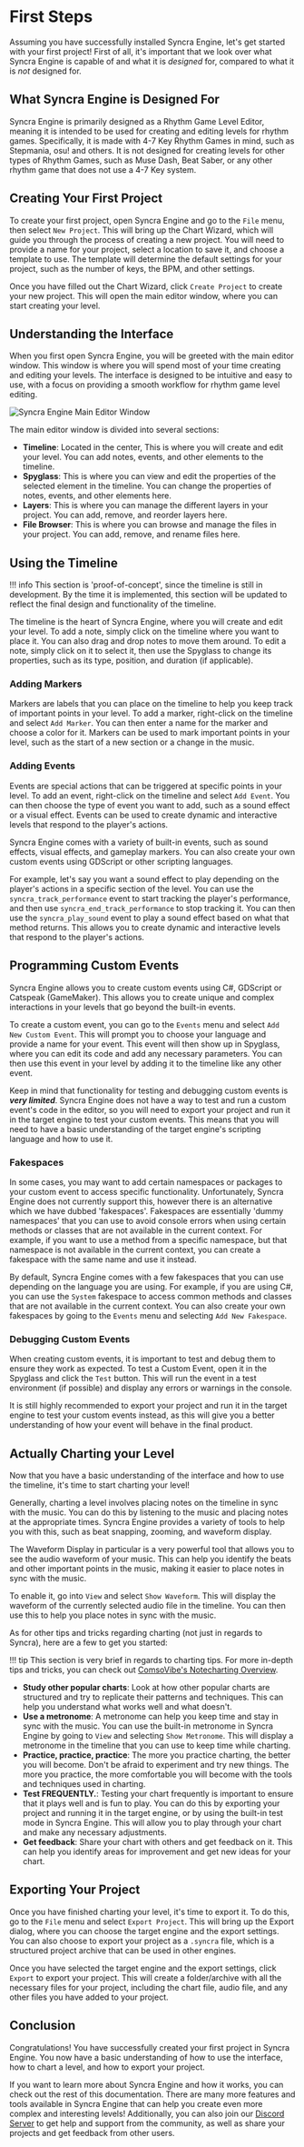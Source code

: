# First Steps

Assuming you have successfully installed Syncra Engine, let's get started with your first project! First of all, it's important that we look over what Syncra Engine is capable of and what it is *designed* for, compared to what it is *not* designed for.

## What Syncra Engine is Designed For

Syncra Engine is primarily designed as a Rhythm Game Level Editor, meaning it is intended to be used for creating and editing levels for rhythm games. Specifically, it is made with 4-7 Key Rhythm Games in mind, such as Stepmania, osu! and others. It is not designed for creating levels for other types of Rhythm Games, such as Muse Dash, Beat Saber, or any other rhythm game that does not use a 4-7 Key system.

## Creating Your First Project

To create your first project, open Syncra Engine and go to the `File` menu, then select `New Project`. This will bring up the Chart Wizard, which will guide you through the process of creating a new project. You will need to provide a name for your project, select a location to save it, and choose a template to use. The template will determine the default settings for your project, such as the number of keys, the BPM, and other settings.

Once you have filled out the Chart Wizard, click `Create Project` to create your new project. This will open the main editor window, where you can start creating your level.

## Understanding the Interface

When you first open Syncra Engine, you will be greeted with the main editor window. This window is where you will spend most of your time creating and editing your levels. The interface is designed to be intuitive and easy to use, with a focus on providing a smooth workflow for rhythm game level editing.

![Syncra Engine Main Editor Window](../images/syncra_main_editor.png)

The main editor window is divided into several sections:

- **Timeline**: Located in the center, This is where you will create and edit your level. You can add notes, events, and other elements to the timeline.
- **Spyglass**: This is where you can view and edit the properties of the selected element in the timeline. You can change the properties of notes, events, and other elements here.
- **Layers**: This is where you can manage the different layers in your project. You can add, remove, and reorder layers here.
- **File Browser**: This is where you can browse and manage the files in your project. You can add, remove, and rename files here.

## Using the Timeline

!!! info
    This section is 'proof-of-concept', since the timeline is still in development. By the time it is implemented, this section will be updated to reflect the final design and functionality of the timeline.


The timeline is the heart of Syncra Engine, where you will create and edit your level. To add a note, simply click on the timeline where you want to place it. You can also drag and drop notes to move them around. To edit a note, simply click on it to select it, then use the Spyglass to change its properties, such as its type, position, and duration (if applicable).

### Adding Markers

Markers are labels that you can place on the timeline to help you keep track of important points in your level. To add a marker, right-click on the timeline and select `Add Marker`. You can then enter a name for the marker and choose a color for it. Markers can be used to mark important points in your level, such as the start of a new section or a change in the music.

### Adding Events

Events are special actions that can be triggered at specific points in your level. To add an event, right-click on the timeline and select `Add Event`. You can then choose the type of event you want to add, such as a sound effect or a visual effect. Events can be used to create dynamic and interactive levels that respond to the player's actions.

Syncra Engine comes with a variety of built-in events, such as sound effects, visual effects, and gameplay markers. You can also create your own custom events using GDScript or other scripting languages.

For example, let's say you want a sound effect to play depending on the player's actions in a specific section of the level. You can use the `syncra_track_performance` event to start tracking the player's performance, and then use `syncra_end_track_performance` to stop tracking it. You can then use the `syncra_play_sound` event to play a sound effect based on what that method returns. This allows you to create dynamic and interactive levels that respond to the player's actions.

## Programming Custom Events

Syncra Engine allows you to create custom events using C#, GDScript or Catspeak (GameMaker). This allows you to create unique and complex interactions in your levels that go beyond the built-in events.

To create a custom event, you can go to the `Events` menu and select `Add New Custom Event`. This will prompt you to choose your language and provide a name for your event. This event will then show up in Spyglass, where you can edit its code and add any necessary parameters. You can then use this event in your level by adding it to the timeline like any other event.

Keep in mind that functionality for testing and debugging custom events is ***very limited***. Syncra Engine does not have a way to test and run a custom event's code in the editor, so you will need to export your project and run it in the target engine to test your custom events. This means that you will need to have a basic understanding of the target engine's scripting language and how to use it.

### Fakespaces

In some cases, you may want to add certain namespaces or packages to your custom event to access specific functionality. Unfortunately, Syncra Engine does not currently support this, however there is an alternative which we have dubbed 'fakespaces'. Fakespaces are essentially 'dummy namespaces' that you can use to avoid console errors when using certain methods or classes that are not available in the current context. For example, if you want to use a method from a specific namespace, but that namespace is not available in the current context, you can create a fakespace with the same name and use it instead.

By default, Syncra Engine comes with a few fakespaces that you can use depending on the language you are using. For example, if you are using C#, you can use the `System` fakespace to access common methods and classes that are not available in the current context. You can also create your own fakespaces by going to the `Events` menu and selecting `Add New Fakespace`.

### Debugging Custom Events

When creating custom events, it is important to test and debug them to ensure they work as expected. To test a Custom Event, open it in the Spyglass and click the `Test` button. This will run the event in a test environment (if possible) and display any errors or warnings in the console. 

It is still highly recommended to export your project and run it in the target engine to test your custom events instead, as this will give you a better understanding of how your event will behave in the final product.

## Actually Charting your Level

Now that you have a basic understanding of the interface and how to use the timeline, it's time to start charting your level!

Generally, charting a level involves placing notes on the timeline in sync with the music. You can do this by listening to the music and placing notes at the appropriate times. Syncra Engine provides a variety of tools to help you with this, such as beat snapping, zooming, and waveform display.

The Waveform Display in particular is a very powerful tool that allows you to see the audio waveform of your music. This can help you identify the beats and other important points in the music, making it easier to place notes in sync with the music.

To enable it, go into `View` and select `Show Waveform`. This will display the waveform of the currently selected audio file in the timeline. You can then use this to help you place notes in sync with the music.

As for other tips and tricks regarding charting (not just in regards to Syncra), here are a few to get you started:

!!! tip
    This section is very brief in regards to charting tips. For more in-depth tips and tricks, you can check out [ComsoVibe's Notecharting Overview](https://www.cosmovibe.com/ncguide/chartintro.html).

- **Study other popular charts**: Look at how other popular charts are structured and try to replicate their patterns and techniques. This can help you understand what works well and what doesn't.
- **Use a metronome**: A metronome can help you keep time and stay in sync with the music. You can use the built-in metronome in Syncra Engine by going to `View` and selecting `Show Metronome`. This will display a metronome in the timeline that you can use to keep time while charting.
- **Practice, practice, practice**: The more you practice charting, the better you will become. Don't be afraid to experiment and try new things. The more you practice, the more comfortable you will become with the tools and techniques used in charting.
- **Test FREQUENTLY.**: Testing your chart frequently is important to ensure that it plays well and is fun to play. You can do this by exporting your project and running it in the target engine, or by using the built-in test mode in Syncra Engine. This will allow you to play through your chart and make any necessary adjustments.
- **Get feedback**: Share your chart with others and get feedback on it. This can help you identify areas for improvement and get new ideas for your chart.

## Exporting Your Project

Once you have finished charting your level, it's time to export it. To do this, go to the `File` menu and select `Export Project`. This will bring up the Export dialog, where you can choose the target engine and the export settings. You can also choose to export your project as a `.syncra` file, which is a structured project archive that can be used in other engines.

Once you have selected the target engine and the export settings, click `Export` to export your project. This will create a folder/archive with all the necessary files for your project, including the chart file, audio file, and any other files you have added to your project.

## Conclusion

Congratulations! You have successfully created your first project in Syncra Engine. You now have a basic understanding of how to use the interface, how to chart a level, and how to export your project.

If you want to learn more about Syncra Engine and how it works, you can check out the rest of this documentation. There are many more features and tools available in Syncra Engine that can help you create even more complex and interesting levels! Additionally, you can also join our [Discord Server](https://discord.gg/v8zEVwn4QV) to get help and support from the community, as well as share your projects and get feedback from other users.